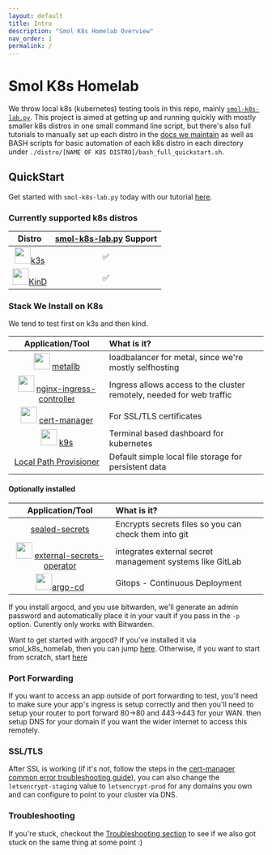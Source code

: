 ```yaml
---
layout: default
title: Intro
description: "Smol K8s Homelab Overview"
nav_order: 1
permalink: /
---
```


# Smol K8s Homelab
We throw local k8s (kubernetes) testing tools in this repo, mainly [`smol-k8s-lab.py`](./smol-k8s-lab.py). This project is aimed at getting up and running quickly with mostly smaller k8s distros in one small command line script, but there's also full tutorials to manually set up each distro in the [docs we maintain](https://jessebot.github.io/smol_k8s_homelab/distros) as well as BASH scripts for basic automation of each k8s distro in each directory under `./distro/[NAME OF K8S DISTRO]/bash_full_quickstart.sh`.

## QuickStart
Get started with `smol-k8s-lab.py` today with our tutorial [here](https://jessebot.github.io/smol_k8s_homelab/quickstart).

### Currently supported k8s distros

| Distro | [smol-k8s-lab.py](./smol-k8s-lab.py) Support |
|:------:|:--------------------------------------------:|
| <img src="https://raw.githubusercontent.com/jessebot/smol_k8s_homelab/main/icons/k3s_icon.ico" width="32">[k3s](https://k3s.io/)            | ✅ | 
| <img src="https://raw.githubusercontent.com/jessebot/smol_k8s_homelab/main/icons/kind_icon.png" width="32">[KinD](https://kind.sigs.k8s.io/) | ✅ | 

### Stack We Install on K8s
We tend to test first on k3s and then kind.

| Application/Tool | What is it? |
|:----------------:|:------------|
| <img src="https://raw.githubusercontent.com/jessebot/smol_k8s_homelab/main/icons/metallb_icon.png" width="32"> [metallb](https://github.io/metallb/metallb) | loadbalancer for metal, since we're mostly selfhosting |
| <img src="https://raw.githubusercontent.com/jessebot/smol_k8s_homelab/main/icons/nginx.ico" width="32"> [nginx-ingress-controller](https://github.io/kubernetes/ingress-nginx) | Ingress allows access to the cluster remotely, needed for web traffic |
| <img src="https://raw.githubusercontent.com/jessebot/smol_k8s_homelab/main/icons/cert-manager.png" width="32"> [cert-manager](https://cert-manager.io/docs/) | For SSL/TLS certificates |
| <img src="https://raw.githubusercontent.com/jessebot/smol_k8s_homelab/main/icons/k9s_icon.png" width="32"> [k9s](https://k9scli.io/topics/install/) | Terminal based dashboard for kubernetes |
| [Local Path Provisioner](https://github.com/rancher/local-path-provisioner) | Default simple local file storage for persistent data |


#### Optionally installed

| Application/Tool | What is it? |
|:---:|:---| 
| [sealed-secrets](https://github.com/bitnami-labs/sealed-secrets) | Encrypts secrets files so you can check them into git |
| <img src="https://raw.githubusercontent.com/jessebot/smol_k8s_homelab/main/icons/eso_icon.png" width="32"> [external-secrets-operator](https://external-secrets.io/v0.5.9/) | integrates external secret management systems like GitLab|
| <img src="https://raw.githubusercontent.com/jessebot/smol_k8s_homelab/main/icons/argo_icon.png" width="32">[argo-cd](https://github.io/argoproj/argo-helm) | Gitops - Continuous Deployment |

If you install argocd, and you use bitwarden, we'll generate an admin password and automatically place it in your vault if you pass in the `-p` option. Curently only works with Bitwarden.

Want to get started with argocd? If you've installed it via smol_k8s_homelab, then you can jump [here](https://github.com/jessebot/argo-example#argo-via-the-gui). Otherwise, if you want to start from scratch, start [here](https://github.com/jessebot/argo-example#argocd)


### Port Forwarding
If you want to access an app outside of port forwarding to test, you'll need to make sure your app's ingress is setup correctly and then you'll need to setup your router to port forward 80->80 and 443->443 for your WAN. then setup DNS for your domain if you want the wider internet to access this remotely.

### SSL/TLS

After SSL is working (if it's not, follow the steps in the [cert-manager common error troubleshooting guide](https://cert-manager.io/docs/faq/acme/#common-errors)), you can also change the `letsencrypt-staging` value to `letsencrypt-prod` for any domains you own and can configure to point to your cluster via DNS.

### Troubleshooting
If you're stuck, checkout the [Troubleshooting section](https://jessebot.github.io/smol_k8s_homelab/troubleshooting) to see if we also got stuck on the same thing at some point :)
